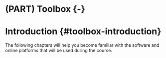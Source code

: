 
# (PART) Toolbox {-}

# Introduction {#toolbox-introduction}

The following chapters will help you become familiar with the software and online platforms that will be used during the course.
